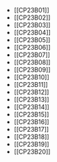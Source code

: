 - [[CP23B01]]
- [[CP23B02]]
- [[CP23B03]]
- [[CP23B04]]
- [[CP23B05]]
- [[CP23B06]]
- [[CP23B07]]
- [[CP23B08]]
- [[CP23B09]]
- [[CP23B10]]
- [[CP23B11]]
- [[CP23B12]]
- [[CP23B13]]
- [[CP23B14]]
- [[CP23B15]]
- [[CP23B16]]
- [[CP23B17]]
- [[CP23B18]]
- [[CP23B19]]
- [[CP23B20]]